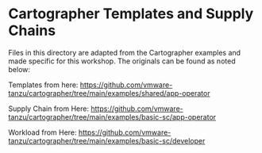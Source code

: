 # Cartographer Templates and Supply Chains

Files in this directory are adapted from the Cartographer examples and made specific for this workshop. The
originals can be found as noted below:

Templates from here: https://github.com/vmware-tanzu/cartographer/tree/main/examples/shared/app-operator

Supply Chain from Here: https://github.com/vmware-tanzu/cartographer/tree/main/examples/basic-sc/app-operator

Workload from Here: https://github.com/vmware-tanzu/cartographer/tree/main/examples/basic-sc/developer
